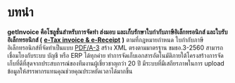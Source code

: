 # บทนำ

**getInvoice คือโซลูชั่นสำหรับการจัดทำ ส่งมอบ และเก็บรักษาใบกำกับภาษีอิเล็กทรอนิกส์ และใบรับอิเล็กทรอนิกส์ (** [**e-Tax invoice & e-Receipt**](https://www.getinvoice.net/%E0%B9%83%E0%B8%84%E0%B8%A3-%E0%B9%86-%E0%B9%80%E0%B8%84%E0%B9%89%E0%B8%B2%E0%B8%81%E0%B9%87%E0%B8%A3%E0%B8%B9%E0%B9%89%E0%B8%88%E0%B8%B1%E0%B8%81-e-tax-invoice-%E0%B8%88%E0%B8%A3%E0%B8%B4%E0%B8%87/) **)** ตามที่กฎหมายกำหนด ใบกำกับภาษีอิเล็กทรอนิกส์ที่จัดทำเป็นแบบ [PDF/A-3](https://www.getinvoice.net/%E0%B8%A3%E0%B8%B9%E0%B9%89%E0%B8%88%E0%B8%B1%E0%B8%81-pdf-a-3-%E0%B8%97%E0%B8%B5%E0%B9%88%E0%B9%83%E0%B8%8A%E0%B9%89%E0%B8%97%E0%B8%B3-e-tax-invoice-%E0%B8%81%E0%B8%B1%E0%B8%99/) สร้าง XML ตรงตามมาตรฐาน ขมธอ.3-2560 สามารถเชื่อมโยงกับระบบ  บัญชี หรือ ERP ได้ทุกค่าย ทำการจัดเก็บเอกสารอัตโนมัติภายใต้โครงสร้างการจัดเก็บที่ดีที่สุดจากประสบการณ์ของทีมงานผู้เชี่ยวชาญกว่า 20 ปี มีระบบที่มีเสถียรภาพในการ upload ข้อมูลให้สรรพากรแทนคุณช่วยคุณประหยัดเวลาได้มากขึ้น
